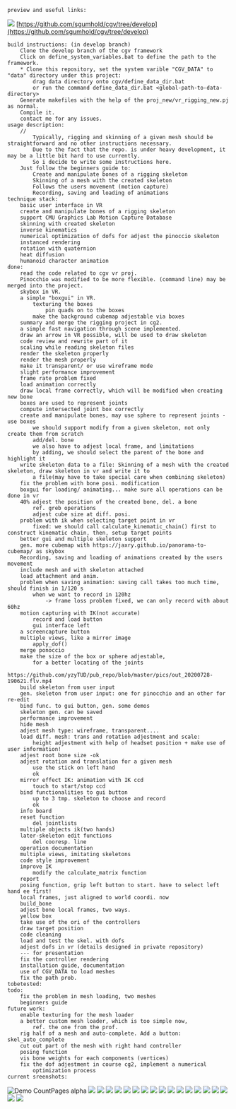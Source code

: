     preview and useful links:
![](docs/pics/multipleviews.png)
[https://github.com/sgumhold/cgv/tree/develop](https://github.com/sgumhold/cgv/tree/develop)

<!-- [usage description](https://cloudstore.zih.tu-dresden.de/index.php/s/C8G4TGdDrzGqfkp) -->
<!-- try the executable: (build with master branch of cgv)
    One can run the program by simply clicking on the batch file called "run_exec.bat" 
        in the following folder: "exec\exec_vr_rigging". -->

    build instructions: (in develop branch)
        Clone the develop branch of the cgv framework 
        Click on define_system_variables.bat to define the path to the framework.
        * Clone this repository, set the system varible "CGV_DATA" to "data" directory under this project: 
            drag data directory onto cgv/define_data_dir.bat
            or run the command define_data_dir.bat <global-path-to-data-directory>
        Generate makefiles with the help of the proj_new/vr_rigging_new.pj as normal.
        Compile it.
        contact me for any issues.
    usage description: 
        //
            Typically, rigging and skinning of a given mesh should be straightforward and no other instructions necessary.
            Due to the fact that the repo. is under heavy development, it may be a little bit hard to use currently.
            So i decide to write some instructions here.
        Just follow the beginners guide to:
            Create and manipulate bones of a rigging skeleton
            Skinning of a mesh with the created skeleton
            Follows the users movement (motion capture)
            Recording, saving and loading of animations
    technique stack:
        basic user interface in VR
        create and manipulate bones of a rigging skeleton
        support CMU Graphics Lab Motion Capture Database
        skinning with created skeleton
        inverse kinematics
        numerical optimization of dofs for adjest the pinoccio skeleton 
        instanced rendering
        rotation with quaternion
        heat diffusion
        humanoid character animation
    done:
        read the code related to cgv vr proj. 
        Pinocchio was modified to be more flexible. (command line) may be merged into the project. 
        skybox in VR.
        a simple "boxgui" in VR.
            texturing the boxes 
                pin quads on to the boxes 
            make the background cubemap adjestable via boxes 
        summary and merge the rigging project in cg2.
        a simple fast navigation through scene implemented.
        draw an arrow in VR possible, will be used to draw skeleton
        code review and rewrite part of it
        scaling while reading skeleton files
        render the skeleton properly
        render the mesh properly 
        make it transparent/ or use wireframe mode 
        slight performance improvement
        frame rate problem fixed
        load animation correctly
        draw local frame correctly, which will be modified when creating new bone 
        boxes are used to represent joints 
        compute intersected joint box correctly
        create and manipulate bones, may use sphere to represent joints - use boxes
            we should support modify from a given skeleton, not only create them from scratch
            add/del. bone
            we also have to adjest local frame, and limitations 
            by adding, we should select the parent of the bone and highlight it 
        write skeleton data to a file: Skinning of a mesh with the created skeleton, draw skeleton in vr and write it to
            a file(may have to take special care when combining skeleton)
        fix the problem with bone posi. modification 
        boxgui for loading/ animating... make sure all operations can be done in vr 
        40% adjest the position of the created bone, del. a bone 
            ref. greb operations
            adjest cube size at diff. posi. 
        problem with ik when selecting target point in vr  
            fixed: we should call calculate_kinematic_chain() first to construct kinematic chain, then, setup target points 
        better gui and multiple skeleton support 
        gen. more cubemap with https://jaxry.github.io/panorama-to-cubemap/ as skybox
        Recording, saving and loading of animations created by the users movement
        include mesh and with skeleton attached
        load attachment and anim. 
        problem when saving animation: saving call takes too much time, should finish in 1/120 s
            when we want to record in 120hz
                -> frame loss problem fixed, we can only record with about 60hz
        motion capturing with IK(not accurate)
            record and load button 
            gui interface left
        a screencapture button 
        multiple views, like a mirror image
            apply_dof()
        merge ponoccio
        make the size of the box or sphere adjestable, 
            for a better locating of the joints 
            https://github.com/yzyTUD/pub_repo/blob/master/pics/out_20200728-190621.flv.mp4
        build skeleton from user input 
        gen. skeleton from user input: one for pinocchio and an other for re-edit
        bind func. to gui button, gen. some demos 
        skeleton gen. can be saved 
        performance improvement
        hide mesh 
        adjest mesh type: wireframe, transparent....
        load diff. mesh: trans and rotation adjestment and scale:
            height adjestment with help of headset position + make use of user information!
        adjest root bone size -ok
        adjest rotation and translation for a given mesh 
            use the stick on left hand
            ok
        mirror effect IK: animation with IK ccd 
            touch to start/stop ccd
        bind functionalities to gui button
            up to 3 tmp. skeleton to choose and record
            ok  
        info board 
        reset function 
            del jointlists 
        multiple objects ik(two hands)
        later-skeleton edit functions
            del cooresp. line
        operation documentation  
        multiple views, imitating skeletons 
        code style improvement 
        improve IK
            modify the calculate_matrix function
        report 
        posing function, grip left button to start. have to select left hand ee first!
        local frames, just aligned to world coordi. now 
        build_bone
        adjest bone local frames, two ways.
        yellow box 
        take use of the ori of the controllers 
        draw target position 
        code cleaning 
        load and test the skel. with dofs 
        adjest dofs in vr (details designed in private repository)
        --- for presentation 
        fix the controller rendering 
        installation guide, documentation 
        use of CGV_DATA to load meshes 
        fix the path prob. 
    tobetested:
    todo:  
        fix the problem in mesh loading, two meshes 
        beginners guide 
    future work:    
        enable texturing for the mesh loader
        a better custom mesh loader, which is too simple now, 
            ref. the one from the prof.
        rig half of a mesh and auto-complete. Add a button: skel_auto_complete 
        cut out part of the mesh with right hand controller 
        posing function  
        vis bone weights for each components (vertices)
        fix the dof adjestment in course cg2, implement a numerical            
            optimization process
    current sreenshots:
![Demo CountPages alpha](docs/pics/preview.gif)
![](docs/pics/with_info_board.png)
![](docs/pics/vrrigging_demo1.png)
![](docs/pics/colorized_mesh.png)
![](docs/pics/mirrorview.png)
![](docs/pics/withskinning.png)
![](docs/pics/skinningmeshadded.png)
![](docs/pics/workstation.png)
![](docs/pics/bettergui.png)
![](docs/pics/bettergui_addiskel.png)
![](docs/pics/loadskelwithboxgui.png)
![](docs/pics/added.png)
![](docs/pics/intersection_detected.png)
![](docs/pics/adj_local_coordi.png)
![](docs/pics/with_mesh.png)
![](docs/pics/wireframe_style.png)
![](docs/pics/framerate_opti.png)
![](docs/pics/scaled.png)
![](docs/pics/cgvproj_withskel_not_scaled.png)
